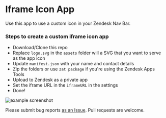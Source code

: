 # Iframe Icon App

Use this app to use a custom icon in your Zendesk Nav Bar.

### Steps to create a custom iframe icon app

* Download/Clone this repo
* Replace `logo.svg` in the `assets` folder will a SVG that you want to serve as the app icon
* Update `manifest.json` with your name and contact details
* Zip the folders or use `zat package` if you're using the Zendesk Apps Tools
* Upload to Zendesk as a private app
* Set the iframe URL in the `iframeURL` in the settings
* Done!

![example screenshot](https://i.imgur.com/RUfY6Ks.png)

Please submit bug reports [as an Issue](https://github.com/sostopher/zendesk_custom_iframe_icon_app/issues/new). Pull requests are welcome.
